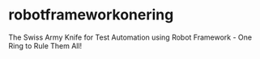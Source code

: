 # robotframeworkonering
The Swiss Army Knife for Test Automation using Robot Framework - One Ring to Rule Them All!
